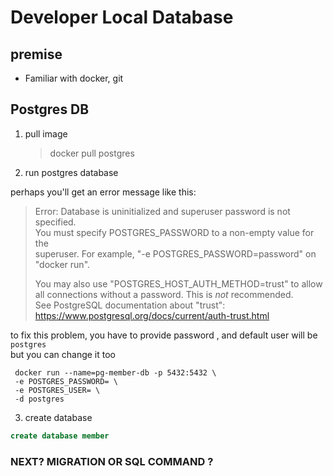 # Developer Local Database 

## premise
- Familiar with docker, git

## Postgres DB

1. pull image 
    > docker pull postgres

2. run postgres database

perhaps you'll get an error message like this:

>Error: Database is uninitialized and superuser password is not specified.  
> You must specify POSTGRES_PASSWORD to a non-empty value for the  
> superuser. For example, "-e POSTGRES_PASSWORD=password" on "docker run".  
> 
> You may also use "POSTGRES_HOST_AUTH_METHOD=trust" to allow all
> connections without a password. This is *not* recommended.  
> See PostgreSQL documentation about "trust":
>  https://www.postgresql.org/docs/current/auth-trust.html

to fix this problem, you have to provide password , and default user will be `postgres`  
but you can change it too

```shell
 docker run --name=pg-member-db -p 5432:5432 \
 -e POSTGRES_PASSWORD= \
 -e POSTGRES_USER= \
 -d postgres
```

3. create database

```sql
create database member
```

### NEXT? MIGRATION OR SQL COMMAND ?